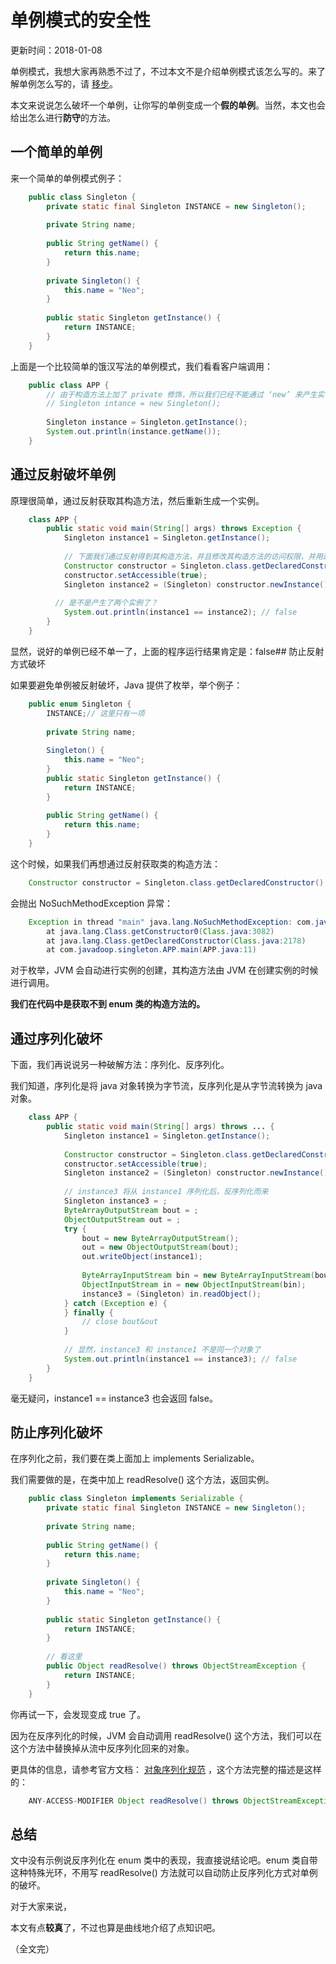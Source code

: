 # 单例模式的安全性

更新时间：2018-01-08

单例模式，我想大家再熟悉不过了，不过本文不是介绍单例模式该怎么写的。来了解单例怎么写的，请 [移步][0]。

本文来说说怎么破坏一个单例，让你写的单例变成一个**假的单例**。当然，本文也会给出怎么进行**防守**的方法。

## 一个简单的单例

来一个简单的单例模式例子：

```java
    public class Singleton {
        private static final Singleton INSTANCE = new Singleton();
    
        private String name;
    
        public String getName() {
            return this.name;
        }
    
        private Singleton() {
            this.name = "Neo";
        }
    
        public static Singleton getInstance() {
            return INSTANCE;
        }
    }
```

上面是一个比较简单的饿汉写法的单例模式，我们看看客户端调用：

```java
    public class APP {
        // 由于构造方法上加了 private 修饰，所以我们已经不能通过 ‘new’ 来产生实例了
        // Singleton intance = new Singleton();
    
        Singleton instance = Singleton.getInstance();
        System.out.println(instance.getName());
    }
```

## 通过反射破坏单例

原理很简单，通过反射获取其构造方法，然后重新生成一个实例。

```java
    class APP {
        public static void main(String[] args) throws Exception {
            Singleton instance1 = Singleton.getInstance();
    
            // 下面我们通过反射得到其构造方法，并且修改其构造方法的访问权限，并用这个构造方法构造一个对象
            Constructor constructor = Singleton.class.getDeclaredConstructor();
            constructor.setAccessible(true);
            Singleton instance2 = (Singleton) constructor.newInstance();
    
          // 是不是产生了两个实例了？
            System.out.println(instance1 == instance2); // false
        }
    }
```

显然，说好的单例已经不单一了，上面的程序运行结果肯定是：false## 防止反射方式破坏

如果要避免单例被反射破坏，Java 提供了枚举，举个例子：

```java
    public enum Singleton {
        INSTANCE;// 这里只有一项
    
        private String name;
    
        Singleton() {
            this.name = "Neo";
        }
        public static Singleton getInstance() {
            return INSTANCE;
        }
    
        public String getName() {
            return this.name;
        }
    }
```

这个时候，如果我们再想通过反射获取类的构造方法：

```java
    Constructor constructor = Singleton.class.getDeclaredConstructor();
```

会抛出 NoSuchMethodException 异常：

```java
    Exception in thread "main" java.lang.NoSuchMethodException: com.javadoop.Singleton.<init>()
        at java.lang.Class.getConstructor0(Class.java:3082)
        at java.lang.Class.getDeclaredConstructor(Class.java:2178)
        at com.javadoop.singleton.APP.main(APP.java:11)
```

对于枚举，JVM 会自动进行实例的创建，其构造方法由 JVM 在创建实例的时候进行调用。

**我们在代码中是获取不到 enum 类的构造方法的。**

## 通过序列化破坏

下面，我们再说说另一种破解方法：序列化、反序列化。

我们知道，序列化是将 java 对象转换为字节流，反序列化是从字节流转换为 java 对象。

```java
    class APP {
        public static void main(String[] args) throws ... {
            Singleton instance1 = Singleton.getInstance();
    
            Constructor constructor = Singleton.class.getDeclaredConstructor();
            constructor.setAccessible(true);
            Singleton instance2 = (Singleton) constructor.newInstance();
    
            // instance3 将从 instance1 序列化后，反序列化而来
            Singleton instance3 = ;
            ByteArrayOutputStream bout = ;
            ObjectOutputStream out = ;
            try {
                bout = new ByteArrayOutputStream();
                out = new ObjectOutputStream(bout);
                out.writeObject(instance1);
    
                ByteArrayInputStream bin = new ByteArrayInputStream(bout.toByteArray());
                ObjectInputStream in = new ObjectInputStream(bin);
                instance3 = (Singleton) in.readObject();
            } catch (Exception e) {
            } finally {
                // close bout&out
            }
    
            // 显然，instance3 和 instance1 不是同一个对象了
            System.out.println(instance1 == instance3); // false
        }
    }
```

毫无疑问，instance1 == instance3 也会返回 false。

## 防止序列化破坏

在序列化之前，我们要在类上面加上 implements Serializable。

我们需要做的是，在类中加上 readResolve() 这个方法，返回实例。

```java
    public class Singleton implements Serializable {
        private static final Singleton INSTANCE = new Singleton();
    
        private String name;
    
        public String getName() {
            return this.name;
        }
    
        private Singleton() {
            this.name = "Neo";
        }
    
        public static Singleton getInstance() {
            return INSTANCE;
        }
    
        // 看这里
        public Object readResolve() throws ObjectStreamException {
            return INSTANCE;
        }
    }
```

你再试一下，会发现变成 true 了。

因为在反序列化的时候，JVM 会自动调用 readResolve() 这个方法，我们可以在这个方法中替换掉从流中反序列化回来的对象。

更具体的信息，请参考官方文档： [对象序列化规范][1] ，这个方法完整的描述是这样的：

```java
    ANY-ACCESS-MODIFIER Object readResolve() throws ObjectStreamException;
```

## 总结

文中没有示例说反序列化在 enum 类中的表现，我直接说结论吧。enum 类自带这种特殊光环，不用写 readResolve() 方法就可以自动防止反序列化方式对单例的破坏。

对于大家来说，

本文有点**较真**了，不过也算是曲线地介绍了点知识吧。

（全文完）

[0]: https://www.javadoop.com/post/singleton-not-single
[1]: https://docs.oracle.com/javase/7/docs/platform/serialization/spec/input.html#5903